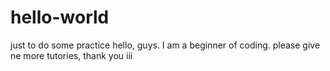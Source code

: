 # hello-world
just to do some practice
hello, guys.
I am a beginner of coding. please give ne more tutories, thank you
iii
